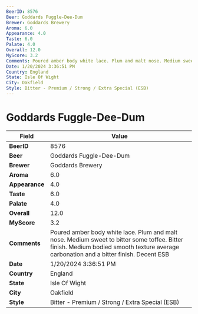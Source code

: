 ```yaml
---
BeerID: 8576
Beer: Goddards Fuggle-Dee-Dum
Brewer: Goddards Brewery
Aroma: 6.0
Appearance: 4.0
Taste: 6.0
Palate: 4.0
Overall: 12.0
MyScore: 3.2
Comments: Poured amber body white lace. Plum and malt nose. Medium sweet to bitter some toffee. Bitter finish. Medium bodied smooth texture average carbonation and a bitter finish. Decent ESB
Date: 1/20/2024 3:36:51 PM
Country: England
State: Isle Of Wight
City: Oakfield
Style: Bitter - Premium / Strong / Extra Special (ESB)
---
```


# Goddards Fuggle-Dee-Dum

| Field         | Value |
|---------------|-------|
| **BeerID** | 8576 |
| **Beer** | Goddards Fuggle-Dee-Dum |
| **Brewer** | Goddards Brewery |
| **Aroma** | 6.0 |
| **Appearance** | 4.0 |
| **Taste** | 6.0 |
| **Palate** | 4.0 |
| **Overall** | 12.0 |
| **MyScore** | 3.2 |
| **Comments** | Poured amber body white lace. Plum and malt nose. Medium sweet to bitter some toffee. Bitter finish. Medium bodied smooth texture average carbonation and a bitter finish. Decent ESB  |
| **Date** | 1/20/2024 3:36:51 PM |
| **Country** | England |
| **State** | Isle Of Wight |
| **City** | Oakfield |
| **Style** | Bitter - Premium / Strong / Extra Special (ESB) |
